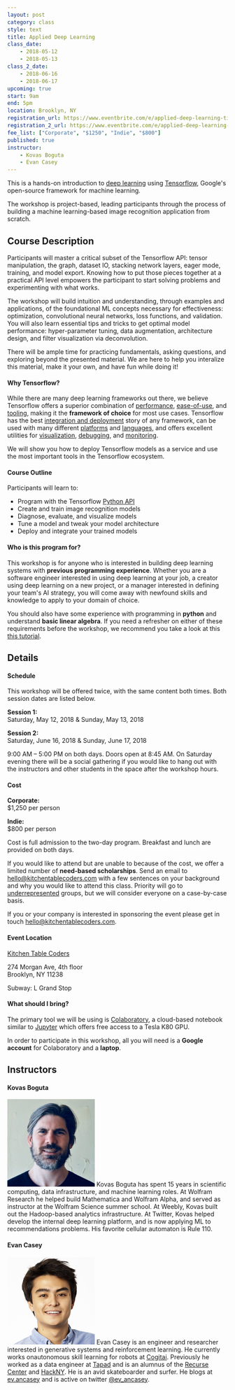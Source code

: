 ```yaml
---
layout: post
category: class
style: text
title: Applied Deep Learning
class_date:
    - 2018-05-12
    - 2018-05-13
class_2_date:
    - 2018-06-16
    - 2018-06-17
upcoming: true
start: 9am
end: 5pm
location: Brooklyn, NY
registration_url: https://www.eventbrite.com/e/applied-deep-learning-tickets-42720051825
registration_2_url: https://www.eventbrite.com/e/applied-deep-learning-tickets-45215910004
fee_list: ["Corporate", "$1250", "Indie", "$800"]
published: true
instructor:
    - Kovas Boguta
    - Evan Casey
---
```



This is a hands-on introduction to [deep learning](https://en.wikipedia.org/wiki/Deep_learning) using [Tensorflow](https://www.tensorflow.org), Google's open-source framework for machine learning. 

The workshop is project-based, leading participants through the process of building a machine learning-based image recognition application from scratch.

## Course Description

Participants will master a critical subset of the Tensorflow API: tensor manipulation, the graph, dataset IO, stacking network layers, eager mode, training, and model export. Knowing how to put those pieces together at a practical API level empowers the participant to start solving problems and experimenting with what works.

The workshop will build intuition and understanding, through examples and applications, of the foundational ML concepts necessary for effectiveness: optimization, convolutional neural networks, loss functions, and validation. You will also learn essential tips and tricks to get optimal model performance: hyper-parameter tuning, data augmentation, architecture design, and filter visualization via deconvolution. 

There will be ample time for practicing fundamentals, asking questions, and exploring beyond the presented material. We are here to help you interalize this material, make it your own, and have fun while doing it!

#### Why Tensorflow?

While there are many deep learning frameworks out there, we believe Tensorflow offers a superior combination of [performance](https://www.tensorflow.org/performance), [ease-of-use](https://research.googleblog.com/2017/10/eager-execution-imperative-define-by.html), and [tooling](https://www.tensorflow.org/extend/), making it the **framework of choice** for most use cases. Tensorflow has the best [integration and deployment](https://www.tensorflow.org/serving) story of any framework, can be used with many different [platforms](https://www.nvidia.com/en-us/data-center/gpu-accelerated-applications/tensorflow) and [languages](https://js.tensorflow.org), and offers excellent utilities for [visualization](https://www.tensorflow.org/programmers_guide/summaries_and_tensorboard), [debugging](https://www.tensorflow.org/programmers_guide/debugger), and [monitoring](https://www.tensorflow.org/extend).

We will show you how to deploy Tensorflow models as a service and use the most important tools in the Tensorflow ecosystem. 

#### Course Outline

Participants will learn to:  
- Program with the Tensorflow [Python API](https://www.tensorflow.org/api_docs/python)
- Create and train image recognition models
- Diagnose, evaluate, and visualize models 
- Tune a model and tweak your model architecture
- Deploy and integrate your trained models

#### Who is this program for?

This workshop is for anyone who is interested in building deep learning systems with **previous programming experience**. Whether you are a software engineer interested in using deep learning at your job, a creator using deep learning on a new project, or a manager interested in defining your team's AI strategy, you will come away with newfound skills and knowledge to apply to your domain of choice.

You should also have some experience with programming in **python** and understand **basic linear algebra**. If you need a refresher on either of these requirements before the workshop, we recommend you take a look at this [this tutorial](https://web.stanford.edu/class/cs231a/section/section1.pdf).

## Details

#### Schedule

This workshop will be offered twice, with the same content both times. Both session dates are listed below.

**Session 1:**  
Saturday, May 12, 2018 &amp; Sunday, May 13, 2018

**Session 2:**  
Saturday, June 16, 2018 &amp; Sunday, June 17, 2018

9:00 AM – 5:00 PM on both days. Doors open at 8:45 AM. On Saturday evening there will be a social gathering if you would like to hang out with the instructors and other students in the space after the workshop hours.

#### Cost

**Corporate:**  
$1,250 per person

**Indie:**  
$800 per person

Cost is full admission to the two-day program. Breakfast and lunch are provided
on both days.

If you would like to attend but are unable to because of the cost, we offer a limited number of **need-based scholarships**. Send an email to [hello@kitchentablecoders.com](mailto:hello@kitchentablecoders.com) with a few sentences on your background and why you would like to attend this class. Priority will go to [underrepresented](https://www.nsf.gov/statistics/2017/nsf17310/digest/introduction/) groups, but we will consider everyone on a case-by-case basis.

If you or your company is interested in sponsoring the event please get in touch [hello@kitchentablecoders.com](mailto:hello@kitchentablecoders.com). 

#### Event Location

[Kitchen Table Coders](http://kitchentablecoders.com/)

274 Morgan Ave, 4th floor  
Brooklyn, NY 11238

Subway: L Grand Stop

#### What should I bring?

The primary tool we will be using is [Colaboratory](https://colab.research.google.com/notebooks/welcome.ipynb#recent=true), a cloud-based notebook similar to [Jupyter](http://jupyter.org/) which offers free access to a Tesla K80 GPU.

In order to participate in this workshop, all you will need is a **Google account** for Colaboratory and a **laptop**.

## Instructors

#### Kovas Boguta

<img width="200" src="/assets/img/bios/kovas.jpg" id="markdown-img"> 
Kovas Boguta has spent 15 years in scientific computing, data infrastructure, and machine learning roles. At Wolfram Research he helped build Mathematica and Wolfram Alpha, and served as instructor at the Wolfram Science summer school. At Weebly, Kovas built out the Hadoop-based analytics infrastructure. At Twitter, Kovas helped develop the internal deep learning platform, and is now applying ML to recommendations problems. His favorite cellular automaton is Rule 110.

#### Evan Casey

<img width="200" src="/assets/img/bios/evan_casey.jpg" id="markdown-img">
Evan Casey is an engineer and researcher interested in generative systems and reinforcement learning. He currently works onautonomous skill learning for robots at <a href="http://cogitai.com">Cogitai</a>. Previously he worked as a data engineer at <a href="http://tapad.com">Tapad</a> and is an alumnus of the <a href="http://recurse.com">Recurse Center</a> and <a href="http://hackny.org">HackNY</a>. He is an avid skateboarder and surfer. He blogs at <a href="http://ev.ancasey.com/">ev.ancasey</a> and is active on twitter <a href="https://twitter.com/ev_ancasey">@ev_ancasey</a>.
